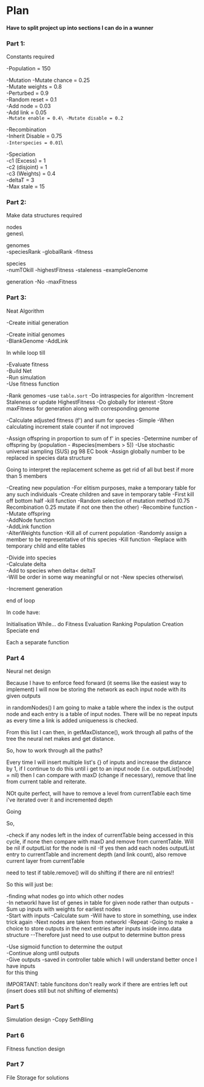 # Plan
#### Have to split project up into sections I can do in a wunner

### Part 1:

Constants required


  -Population = 150


  -Mutation
    -Mutate chance = 0.25\
    -Mutate weights = 0.8\
      -Perturbed = 0.9\
      -Random reset = 0.1\
    -Add node = 0.03\
    -Add link = 0.05\
    `-Mutate enable = 0.4\
    -Mutate disable = 0.2`


  -Recombination\
    -Inherit Disable = 0.75\
    `-Interspecies = 0.01`\


  -Speciation\
    -c1 (Excess) = 1\
    -c2 (disjoint) = 1\
    -c3 (Weights) = 0.4\
    -deltaT = 3\
    -Max stale = 15





### Part 2:

Make data structures required

  nodes\
  genes\

  genomes\
    -speciesRank
    -globalRank
    -fitness

  species\
    -numTOkill
    -highestFitness
    -staleness
    -exampleGenome

  generation
    -No
    -maxFitness




### Part 3:

Neat Algorithm

  -Create initial generation

  -Create initial genomes\
    -BlankGenome
    -AddLink


In while loop till


  -Evaluate fitness\
    -Build Net\
    -Run simulation\
    -Use fitness function

  -Rank genomes
    -use `table.sort`
    -Do intraspecies for algorithm
      -Increment Staleness or update HighestFitness
    -Do globally for interest
      -Store maxFitness for generation along with corresponding genome

  -Calculate adjusted fitness (f') and sum for species
    -Simple
    -When calculating increment stale counter if not improved

  -Assign offspring in proportion to sum of f' in species
    -Determine number of offspring by (population - #species(members > 5))
    -Use stochastic universal sampling (SUS) pg 98 EC book
    -Assign globally number to be replaced in species data structure


Going to interpret the replacement scheme as get rid of all but best if more than 5 members

  -Creating new population
    -For elitism purposes, make a temporary table for any such individuals
    -Create children and save in temporary table
      -First kill off bottom half
        -kill function
      -Random selection of mutation method (0.75 Recombination 0.25 mutate if not one then the other)
        -Recombine function
          -
        -Mutate offspring\
          -AddNode function\
          -AddLink function\
          -AlterWeights function
    -Kill all of current population
      -Randomly assign a member to be representative of this species
      -Kill function
    -Replace with temporary child and elite tables

  -Divide into species\
    -Calculate delta\
    -Add to species when delta< deltaT\
    -Will be order in some way meaningful or not
    -New species otherwise\

  -Increment generation

end of loop



In code have:

  Initialisation
  While... do
    Fitness Evaluation
    Ranking
    Population Creation
    Speciate
  end

Each a separate function


### Part 4

Neural net design


Because I have to enforce feed forward (it seems like the easiest way to
implement) I will now be storing the network as each input node with its
given outputs


in randomNodes() I am going to make a table where the index is the output node
and each entry is a table of input nodes. There will be no repeat inputs as
every time a link is added uniqueness is checked.

From this list I can then, in getMaxDistance(), work through all paths of the
tree the neural net makes and get distance.

So, how to work through all the paths?

Every time I will insert multiple list's {} of inputs and increase the distance
by 1, if I continue to do this until i get to an input node (i.e.
outputList[node] = nil) then I can compare with maxD (change if necessary),
remove that line from current table and reiterate.

NOt quite perfect, will have to remove a level from currentTable each time i've iterated over it and incremented depth



Going







So,

-check if any nodes left in the index of currentTable being accessed in this
cycle, if none then compare with maxD and remove from currentTable.
Will be nil if outputList for the node is nil
-If yes then add each nodes outputList entry to currentTable and increment
depth (and link count), also remove current layer from currentTable


need to test if table.remove() will do shifting if there are nil entries!!





So this will just be:

-finding what nodes go into which other nodes\
  -In networkI have list of genes in table for given node rather than outputs
-Sum up inputs with weights for earliest nodes\
  -Start with inputs
  -Calculate sum
    -Will have to store in something, use index trick again
  -Next nodes are taken from networkI
  -Repeat
  -Going to make a choice to store outputs in the next entries after inputs
  inside inno.data structure
    --Therefore just need to use output to determine button press



-Use sigmoid function to determine the output\
-Continue along until outputs\
-Give outputs
  -saved in controller table which I will understand better once I have inputs\
  for this thing


IMPORTANT: table funcitons don't really work if there are entries left out
(insert does still but not shifting of elements)





### Part 5

Simulation design
-Copy SethBling


### Part 6

Fitness function design


### Part 7
File Storage for solutions
